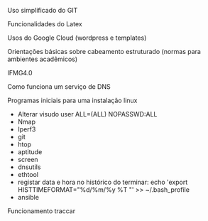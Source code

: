 Uso simplificado do GIT

Funcionalidades do Latex

Usos do Google Cloud (wordpress e templates)

Orientações básicas sobre cabeamento estruturado (normas para ambientes acadêmicos)

IFMG4.0

Como funciona um serviço de DNS

Programas iniciais para uma instalação linux
- Alterar visudo user ALL=(ALL) NOPASSWD:ALL
- Nmap
- Iperf3
- git
- htop
- aptitude
- screen 
- dnsutils 
- ethtool
- registar data e hora no histórico do terminar: echo 'export HISTTIMEFORMAT="%d/%m/%y %T "' >> ~/.bash_profile
- ansible


Funcionamento traccar


